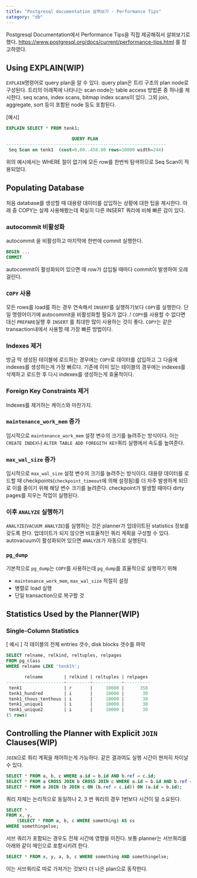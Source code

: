 ```yaml
---
title: "Postgresql documentation 살펴보기 - Performance Tips"
category: "db"
---
```


Postgresql Documentation에서 Performance Tips을 직접 제공해줘서 살펴보기로 했다. 
https://www.postgresql.org/docs/current/performance-tips.html 를 참고하였다.

## Using EXPLAIN(WIP)
`EXPLAIN`명령어로 query plan을 알 수 있다. query plan은 트리 구조의 plan node로 구성된다. 트리의 아래쪽에 나타나는 scan node는 table access 방법론 중 하나를 제시한다. seq scans, index scans, bitmap index scans이 있다. 그외 join, aggregate, sort 등이 포함된 node 등도 포함된다.

[예시]  
```sql
EXPLAIN SELECT * FROM tenk1;

                         QUERY PLAN
-------------------------------------------------------------
 Seq Scan on tenk1  (cost=0.00..458.00 rows=10000 width=244)
```

위의 예시에서는 WHERE 절이 없기에 모든 row를 한번씩 탐색하므로 Seq Scan이 적용되었다. 

## Populating Database
처음 database를 생성할 때 대용량 데이터를 삽입하는 상황에 대한 팁을 제시한다. 아래 중 COPY는 실제 사용해봤는데 확실히 다른 INSERT 쿼리에 비해 빠른 감이 있다. 

### autocommit 비활성화
autocommit 을 비활성하고 마지막에 한번에 commit 실행한다. 
```sql
BEGIN ...
COMMIT 
```
autocommit이 활성화되어 있으면 매 row가 삽입될 때마다 commit이 발생하여 오래 걸린다. 
### `COPY` 사용
모든 rows를 load를 하는 경우 연속해서 `INSERT`를 실행하기보다 `COPY`를 실행한다. 단일 명령어이기에 autocommit을 비활성화할 필요가 없다..! `COPY`를 사용할 수 없다면 대신 `PREPARE`실행 후 `INSERT` 를 최대한 많이 사용하는 것이 좋다. `COPY`는 같은 transaction내에서 사용할 때 가장 빠른 방법이다.
### Indexes 제거
방금 막 생성된 테이블에 로드하는 경우에는 `COPY`로 데이터를 삽입하고 그 다음에 indexes를 생성하는게 가장 빠르다. 기존에 이미 있는 테이블의 경우에는 indexes를 삭제하고 로드한 후 다시 indexes를 생성하는게 효율적이다. 
### Foreign Key Constraints 제거
Indexes를 제거하는 케이스와 마찬가지. 
### `maintenance_work_mem` 증가
임시적으로  `maintenance_work_mem` 설정 변수의 크기를 늘려주는 방식이다. 이는 `CREATE INDEX`나 `ALTER TABLE ADD FOREGITH KEY`쿼리 실행에서 속도를 높여준다. 
### `max_wal_size` 증가
임시적으로  `max_wal_size` 설정 변수의 크기를 늘려주는 방식이다. 대용량 데이터를 로드할 때 checkpoints(`checkpoint_timeout`에 의해 설정됨)를 더 자주 발생하게 되므로 이를 줄이기 위해 해당 변수 크기를 늘려준다. checkpoint가 발생할 때마다 dirty pages를 지우는 작업이 실행된다. 
### 이후 `ANALYZE` 실행하기
`ANALYZE`(`VACUUM ANALYZE`)를 실행하는 것은 planner가 업데이트된 statistics 정보를 갖도록 한다. 업데이트가 되지 않으면 비효율적인 쿼리 계획을 구성할 수 있다. autovacuum이 활성화되어 있으면 `ANALYZE`가 자동으로 실행된다. 
### `pg_dump`
기본적으로 `pg_dump`는 `COPY`를 사용하는데 `pg_dump`를 효율적으로 실행하기 위해 
- `maintenance_work_mem`, `max_wal_size` 적절히 설정
- 병렬로 load 실행
- 단일 transaction으로 복구할 것

## Statistics Used by the Planner(WIP)
### Single-Column Statistics

[ 예시 ] 
각 테이블의 전체 entries 갯수, disk blocks 갯수를 파악
```sql 
SELECT relname, relkind, reltuples, relpages
FROM pg_class
WHERE relname LIKE 'tenk1%';

       relname        | relkind | reltuples | relpages
----------------------+---------+-----------+----------
 tenk1                | r       |     10000 |      358
 tenk1_hundred        | i       |     10000 |       30
 tenk1_thous_tenthous | i       |     10000 |       30
 tenk1_unique1        | i       |     10000 |       30
 tenk1_unique2        | i       |     10000 |       30
(5 rows)
```

## Controlling the Planner with Explicit `JOIN` Clauses(WIP)
`JOIN`으로 쿼리 계획을 제어하는게 가능하다. 같은 결과여도 실행 시간이 현저히 차이날 수 있다. 
```sql 
SELECT * FROM a, b, c WHERE a.id = b.id AND b.ref = c.id;
SELECT * FROM a CROSS JOIN b CROSS JOIN c WHERE a.id = b.id AND b.ref = c.id;
SELECT * FROM a JOIN (b JOIN c ON (b.ref = c.id)) ON (a.id = b.id);
```
쿼리 자체는 논리적으로 동일하나 2, 3 번 쿼리의 경우 1번보다 시간이 덜 소요된다. 

```sql 
SELECT *
FROM x, y,
    (SELECT * FROM a, b, c WHERE something) AS ss
WHERE somethingelse;
```
서브 쿼리가 포함되는 경우도 전체 시간에 영향을 미친다. 보통 planner는 서브쿼리를 아래와 같이 메인으로 포함시키려 한다.
```sql
SELECT * FROM x, y, a, b, c WHERE something AND somethingelse;
```
이는 서브쿼리로 따로 가져가는 것보다 더 나은 plan으로 동작한다. 